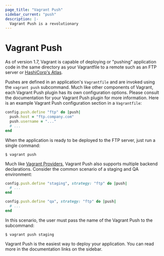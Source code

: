```yaml
---
page_title: "Vagrant Push"
sidebar_current: "push"
description: |-
  Vagrant Push is a revolutionary
---
```


# Vagrant Push

As of version 1.7, Vagrant is capable of deploying or "pushing" application code
in the same directory as your Vagrantfile to a remote such as an FTP server or
[HashiCorp's Atlas][Atlas].

Pushes are defined in an application's `Vagrantfile` and are invoked using the
`vagrant push` subcommand. Much like other components of Vagrant, each Vagrant
Push plugin has its own configuration options. Please consult the documentation
for your Vagrant Push plugin for more information. Here is an example Vagrant
Push configuration section in a `Vagrantfile`:

```ruby
config.push.define "ftp" do |push|
  push.host = "ftp.company.com"
  push.username = "..."
  # ...
end
```

When the application is ready to be deployed to the FTP server, just run a
single command:

```shell
$ vagrant push
```

Much like [Vagrant Providers][], Vagrant Push also supports multiple backend
declarations. Consider the common scenario of a staging and QA environment:

```ruby
config.push.define "staging", strategy: "ftp" do |push|
  # ...
end

config.push.define "qa", strategy: "ftp" do |push|
  # ...
end
```

In this scenario, the user must pass the name of the Vagrant Push to the
subcommand:

```shell
$ vagrant push staging
```

Vagrant Push is the easiest way to deploy your application. You can read more
in the documentation links on the sidebar.

[Atlas]: https://atlas.hashicorp.com/  "HashiCorp's Atlas Service"
[Vagrant Providers]: /docs/providers  "Vagrant Providers"
